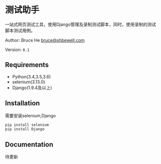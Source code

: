 测试助手
===================
一站式网页测试工具，使用Django管理及录制测试脚本，同时，使用录制的测试脚本测试用例。

Author: Bruce He <bruce@shbewell.com>

Version: `0.1`

Requirements
-------------
* Python(3.4,3.5,3.6)
* selenium(3.13.0)
* Django(1.9.4及以上)

Installation
------------

需要安装selenium,Django

```bash
pip install selenium
pip install Django

```

Documentation
-------------
待更新